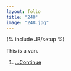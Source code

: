 ```yaml
---
layout: folio
title: "248"
image: "248.jpg"
---
```

{% include JB/setup %}

<div class="copy">
	<p>This is a van.</p>
</div>

<div class="choice">
	<ol>
		<li><a href="249.html">
			...Continue
</a></li>
	</ol>
</div>